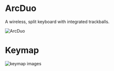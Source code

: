# ArcDuo

A wireless, split keyboard with integrated trackballs.

![ArcDuo](https://github.com/user-attachments/assets/2eb6655a-ef4d-4e0f-bca6-efd063d21898)



# Keymap
![keymap images](keymap-drawer/arcduo.svg)
